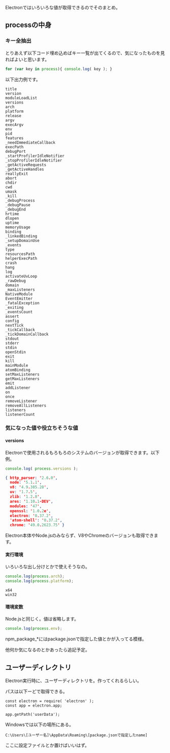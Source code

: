 Electronではいろいろな値が取得できるのでそのまとめ。

## processの中身

### キー全抽出

とりあえず以下コード埋め込めばキー一覧が出てくるので、気になったものを見ればよいと思います。

```js
for (var key in process){ console.log( key ); }
```

以下出力例です。

```
title
version
moduleLoadList
versions
arch
platform
release
argv
execArgv
env
pid
features
_needImmediateCallback
execPath
debugPort
_startProfilerIdleNotifier
_stopProfilerIdleNotifier
_getActiveRequests
_getActiveHandles
reallyExit
abort
chdir
cwd
umask
_kill
_debugProcess
_debugPause
_debugEnd
hrtime
dlopen
uptime
memoryUsage
binding
_linkedBinding
_setupDomainUse
_events
type
resourcesPath
helperExecPath
crash
hang
log
activateUvLoop
_rawDebug
domain
_maxListeners
NativeModule
EventEmitter
_fatalException
_exiting
_eventsCount
assert
config
nextTick
_tickCallback
_tickDomainCallback
stdout
stderr
stdin
openStdin
exit
kill
mainModule
atomBinding
setMaxListeners
getMaxListeners
emit
addListener
on
once
removeListener
removeAllListeners
listeners
listenerCount
```

### 気になった値や役立ちそうな値

#### versions

Electronで使用されるもろもろのシステムのバージョンが取得できます。以下例。

```js
console.log( process.versions );
```

```json
{ http_parser: '2.6.0',
  node: '5.1.1',
  v8: '4.9.385.28',
  uv: '1.7.5',
  zlib: '1.2.8',
  ares: '1.10.1-DEV',
  modules: '47',
  openssl: '1.0.2e',
  electron: '0.37.2',
  'atom-shell': '0.37.2',
  chrome: '49.0.2623.75' }
```

Electron本体やNode.jsのみならず、V8やChromeのバージョンも取得できます。

#### 実行環境

いろいろな出し分けとかで使えそうなの。

```js
console.log(process.arch);
console.log(process.platform);
```

```
x64
win32
```

#### 環境変数

Node.jsと同じく。値は省略します。

```js
console.log(process.env);
```

npm_package_*にはpackage.jsonで指定した値とかが入ってる模様。

他何か気になるのとかあったら追記予定。

## ユーザーディレクトリ

Electron実行時に、ユーザーディレクトリを。作ってくれるらしい。

パスは以下ーどで取得できる。

```
const electron = require( 'electron' );
const app = electron.app;

app.getPath('userData');
```

Windowsでは以下の場所にある。

```
C:\Users\[ユーザー名]\AppData\Roaming\[package.jsonで指定したname]
```

ここに設定ファイルとか置けばいいはず。
